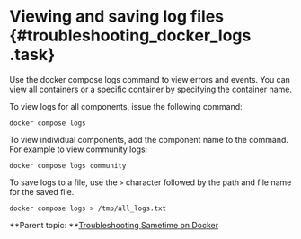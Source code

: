 # Viewing and saving log files {#troubleshooting_docker_logs .task}

Use the docker compose logs command to view errors and events. You can view all containers or a specific container by specifying the container name.

To view logs for all components, issue the following command:

``` {#codeblock_mdx_k2b_kxb}
docker compose logs
```

To view individual components, add the component name to the command. For example to view community logs:

``` {#codeblock_ahk_n2b_kxb}
docker compose logs community
```

To save logs to a file, use the `>` character followed by the path and file name for the saved file.

``` {#codeblock_ixr_q2b_kxb}
docker compose logs > /tmp/all_logs.txt
```

**Parent topic:   **[Troubleshooting Sametime on Docker](t_troubleshooting_sametime_docker.md)

